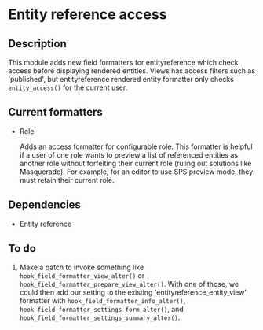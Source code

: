 # Entity reference access

## Description

This module adds new field formatters for entityreference which check access
before displaying rendered entities. Views has access filters such as
'published', but entityreference rendered entity formatter only checks
`entity_access()` for the current user.


## Current formatters

-   Role

    Adds an access formatter for configurable role. This formatter is helpful if
    a user of one role wants to preview a list of referenced entities as another
    role without forfeiting their current role (ruling out solutions
    like Masquerade). For example, for an editor to use SPS preview mode, they
    must retain their current role.

## Dependencies

- Entity reference

## To do

1. Make a patch to invoke something like `hook_field_formatter_view_alter()` or
    `hook_field_formatter_prepare_view_alter()`. With one of those, we could
    then add our setting to the existing 'entityreference_entity_view' formatter
    with `hook_field_formatter_info_alter()`,
    `hook_field_formatter_settings_form_alter()`, and
    `hook_field_formatter_settings_summary_alter()`.
